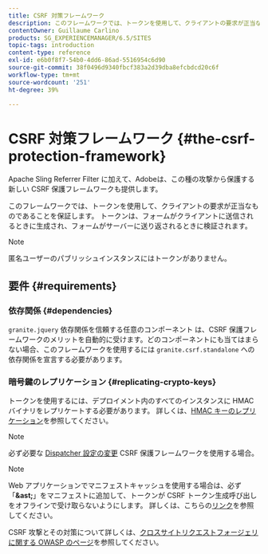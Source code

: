 ```yaml
---
title: CSRF 対策フレームワーク
description: このフレームワークでは、トークンを使用して、クライアントの要求が正当なものであることを保証します
contentOwner: Guillaume Carlino
products: SG_EXPERIENCEMANAGER/6.5/SITES
topic-tags: introduction
content-type: reference
exl-id: e6b0f8f7-54b0-4dd6-86ad-5516954c6d90
source-git-commit: 38f0496d9340fbcf383a2d39dba8efcbdcd20c6f
workflow-type: tm+mt
source-wordcount: '251'
ht-degree: 39%

---
```


# CSRF 対策フレームワーク {#the-csrf-protection-framework}

Apache Sling Referrer Filter に加えて、Adobeは、この種の攻撃から保護する新しい CSRF 保護フレームワークも提供します。

このフレームワークでは、トークンを使用して、クライアントの要求が正当なものであることを保証します。 トークンは、フォームがクライアントに送信されるときに生成され、フォームがサーバーに送り返されるときに検証されます。

>[!NOTE]
>
>匿名ユーザーのパブリッシュインスタンスにはトークンがありません。

## 要件 {#requirements}

### 依存関係 {#dependencies}

`granite.jquery` 依存関係を信頼する任意のコンポーネント は、CSRF 保護フレームワークのメリットを自動的に受けます。どのコンポーネントにも当てはまらない場合、このフレームワークを使用するには `granite.csrf.standalone` への依存関係を宣言する必要があります。

### 暗号鍵のレプリケーション {#replicating-crypto-keys}

トークンを使用するには、デプロイメント内のすべてのインスタンスに HMAC バイナリをレプリケートする必要があります。 詳しくは、[HMAC キーのレプリケーション](/help/sites-administering/encapsulated-token.md#replicating-the-hmac-key)を参照してください。

>[!NOTE]
>
>必ず必要な [Dispatcher 設定の変更](https://helpx.adobe.com/jp/experience-manager/brand-portal/user-guide.html) CSRF 保護フレームワークを使用する場合。

>[!NOTE]
>
>Web アプリケーションでマニフェストキャッシュを使用する場合は、必ず「**&amp;ast;**」をマニフェストに追加して、トークンが CSRF トークン生成呼び出しをオフラインで受け取らないようにします。 詳しくは、こちらの[リンク](https://www.w3.org/TR/offline-webapps/)を参照してください。
>
>CSRF 攻撃とその対策について詳しくは、[クロスサイトリクエストフォージェリに関する OWASP のページ](https://owasp.org/www-community/attacks/csrf)を参照してください。
